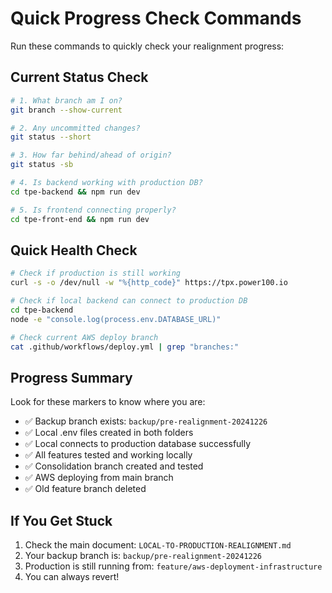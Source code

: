 # Quick Progress Check Commands

Run these commands to quickly check your realignment progress:

## Current Status Check
```bash
# 1. What branch am I on?
git branch --show-current

# 2. Any uncommitted changes?
git status --short

# 3. How far behind/ahead of origin?
git status -sb

# 4. Is backend working with production DB?
cd tpe-backend && npm run dev

# 5. Is frontend connecting properly?
cd tpe-front-end && npm run dev
```

## Quick Health Check
```bash
# Check if production is still working
curl -s -o /dev/null -w "%{http_code}" https://tpx.power100.io

# Check if local backend can connect to production DB
cd tpe-backend
node -e "console.log(process.env.DATABASE_URL)" 

# Check current AWS deploy branch
cat .github/workflows/deploy.yml | grep "branches:"
```

## Progress Summary
Look for these markers to know where you are:
- ✅ Backup branch exists: `backup/pre-realignment-20241226`
- ✅ Local .env files created in both folders
- ✅ Local connects to production database successfully
- ✅ All features tested and working locally
- ✅ Consolidation branch created and tested
- ✅ AWS deploying from main branch
- ✅ Old feature branch deleted

## If You Get Stuck
1. Check the main document: `LOCAL-TO-PRODUCTION-REALIGNMENT.md`
2. Your backup branch is: `backup/pre-realignment-20241226`
3. Production is still running from: `feature/aws-deployment-infrastructure`
4. You can always revert!